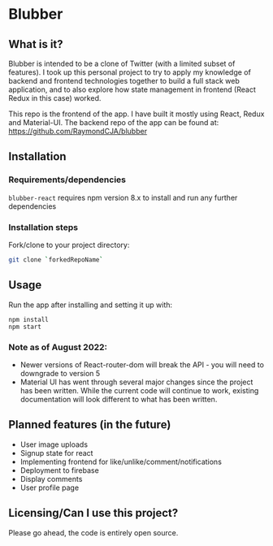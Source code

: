 # Blubber

## What is it?
Blubber is intended to be a clone of Twitter (with a limited subset of features). I took up this personal project to try to apply my knowledge of backend and frontend
technologies together to build a full stack web application, and to also explore how state management in frontend (React Redux in this case) worked.

This repo is the frontend of the app. I have built it mostly using React, Redux and Material-UI.
The backend repo of the app can be found at: https://github.com/RaymondCJA/blubber

## Installation

### Requirements/dependencies

`blubber-react` requires npm version 8.x to install and run any further dependencies

### Installation steps

Fork/clone to your project directory:

```sh
git clone `forkedRepoName`
```


## Usage

Run the app after installing and setting it up with:

```
npm install
npm start
```

### Note as of August 2022: 
- Newer versions of React-router-dom will break the API - you will need to downgrade to version 5
- Material UI has went through several major changes since the project has been written. While
the current code will continue to work, existing documentation will look different to what has been written.

## Planned features (in the future)
- User image uploads
- Signup state for react
- Implementing frontend for like/unlike/comment/notifications
- Deployment to firebase
- Display comments
- User profile page


## Licensing/Can I use this project?
Please go ahead, the code is entirely open source.